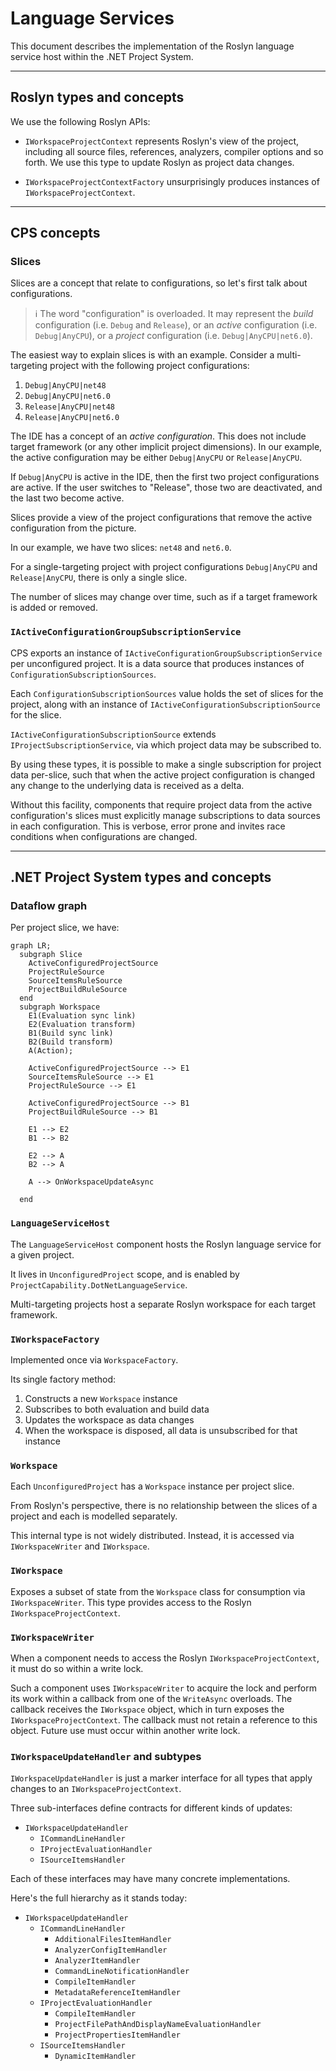﻿# Language Services

This document describes the implementation of the Roslyn language service host within the .NET Project System.

---

## Roslyn types and concepts

We use the following Roslyn APIs:

- `IWorkspaceProjectContext` represents Roslyn's view of the project, including all source files, references, analyzers, compiler options and so forth. We use this type to update Roslyn as project data changes.

- `IWorkspaceProjectContextFactory` unsurprisingly produces instances of `IWorkspaceProjectContext`.

---

## CPS concepts

### Slices

Slices are a concept that relate to configurations, so let's first talk about configurations.

> ℹ️ The word "configuration" is overloaded. It may represent the *build* configuration (i.e. `Debug` and `Release`), or an *active* configuration (i.e. `Debug|AnyCPU`), or a *project* configuration (i.e. `Debug|AnyCPU|net6.0`).

The easiest way to explain slices is with an example. Consider a multi-targeting project with the following project configurations:

1. `Debug|AnyCPU|net48`
2. `Debug|AnyCPU|net6.0`
3. `Release|AnyCPU|net48`
4. `Release|AnyCPU|net6.0`

The IDE has a concept of an *active configuration*. This does not include target framework (or any other implicit project dimensions). In our example, the active configuration may be either `Debug|AnyCPU` or `Release|AnyCPU`.

If `Debug|AnyCPU` is active in the IDE, then the first two project configurations are active. If the user switches to "Release", those two are deactivated, and the last two become active.

Slices provide a view of the project configurations that remove the active configuration from the picture.

In our example, we have two slices: `net48` and `net6.0`.

For a single-targeting project with project configurations `Debug|AnyCPU` and `Release|AnyCPU`, there is only a single slice.

The number of slices may change over time, such as if a target framework is added or removed.

### `IActiveConfigurationGroupSubscriptionService`

CPS exports an instance of `IActiveConfigurationGroupSubscriptionService` per unconfigured project. It is a data source that produces instances of `ConfigurationSubscriptionSources`.

Each `ConfigurationSubscriptionSources` value holds the set of slices for the project, along with an instance of `IActiveConfigurationSubscriptionSource` for the slice.

`IActiveConfigurationSubscriptionSource` extends `IProjectSubscriptionService`, via which project data may be subscribed to.

By using these types, it is possible to make a single subscription for project data per-slice, such that when the active project configuration is changed any change to the underlying data is received as a delta.

Without this facility, components that require project data from the active configuration's slices must explicitly manage subscriptions to data sources in each configuration. This is verbose, error prone and invites race conditions when configurations are changed.

---

## .NET Project System types and concepts

### Dataflow graph

Per project slice, we have:

```mermaid
graph LR;
  subgraph Slice
    ActiveConfiguredProjectSource
    ProjectRuleSource
    SourceItemsRuleSource
    ProjectBuildRuleSource
  end
  subgraph Workspace
    E1(Evaluation sync link)
    E2(Evaluation transform)
    B1(Build sync link)
    B2(Build transform)
    A(Action);

    ActiveConfiguredProjectSource --> E1
    SourceItemsRuleSource --> E1
    ProjectRuleSource --> E1

    ActiveConfiguredProjectSource --> B1
    ProjectBuildRuleSource --> B1

    E1 --> E2
    B1 --> B2

    E2 --> A
    B2 --> A

    A --> OnWorkspaceUpdateAsync

  end
```

### `LanguageServiceHost`

The `LanguageServiceHost` component hosts the Roslyn language service for a given project.

It lives in `UnconfiguredProject` scope, and is enabled by `ProjectCapability.DotNetLanguageService`.

Multi-targeting projects host a separate Roslyn workspace for each target framework.

### `IWorkspaceFactory`

Implemented once via `WorkspaceFactory`.

Its single factory method:

1. Constructs a new `Workspace` instance
2. Subscribes to both evaluation and build data
3. Updates the workspace as data changes
4. When the workspace is disposed, all data is unsubscribed for that instance

### `Workspace`

Each `UnconfiguredProject` has a `Workspace` instance per project slice.

From Roslyn's perspective, there is no relationship between the slices of a project and each is modelled separately.

This internal type is not widely distributed. Instead, it is accessed via `IWorkspaceWriter` and `IWorkspace`.

### `IWorkspace`

Exposes a subset of state from the `Workspace` class for consumption via `IWorkspaceWriter`. This type provides access to the Roslyn `IWorkspaceProjectContext`.

### `IWorkspaceWriter`

When a component needs to access the Roslyn `IWorkspaceProjectContext`, it must do so within a write lock.

Such a component uses `IWorkspaceWriter` to acquire the lock and perform its work within a callback from one of the `WriteAsync` overloads. The callback receives the `IWorkspace` object, which in turn exposes the `IWorkspaceProjectContext`. The callback must not retain a reference to this object. Future use must occur within another write lock.

### `IWorkspaceUpdateHandler` and subtypes

`IWorkspaceUpdateHandler` is just a marker interface for all types that apply changes to an `IWorkspaceProjectContext`.

Three sub-interfaces define contracts for different kinds of updates:

- `IWorkspaceUpdateHandler`
  - `ICommandLineHandler`
  - `IProjectEvaluationHandler`
  - `ISourceItemsHandler`

Each of these interfaces may have many concrete implementations.

Here's the full hierarchy as it stands today:

- `IWorkspaceUpdateHandler`
  - `ICommandLineHandler`
    - `AdditionalFilesItemHandler`
    - `AnalyzerConfigItemHandler`
    - `AnalyzerItemHandler`
    - `CommandLineNotificationHandler`
    - `CompileItemHandler`
    - `MetadataReferenceItemHandler`
  - `IProjectEvaluationHandler`
    - `CompileItemHandler`
    - `ProjectFilePathAndDisplayNameEvaluationHandler`
    - `ProjectPropertiesItemHandler`
  - `ISourceItemsHandler`
    - `DynamicItemHandler`